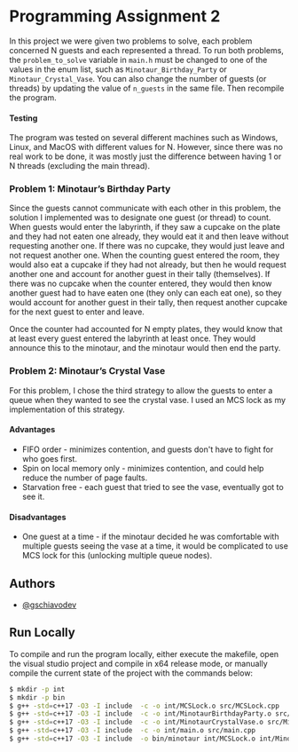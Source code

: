 
# Programming Assignment 2

In this project we were given two problems to solve, each problem concerned N guests and each represented a thread. To run both problems, the `problem_to_solve` variable in `main.h` must be changed to one of the values in the enum list, such as `Minotaur_Birthday_Party` or `Minotaur_Crystal_Vase`. You can also change the number of guests (or threads) by updating the value of `n_guests` in the same file. Then recompile the program.

#### Testing
The program was tested on several different machines such as Windows, Linux, and MacOS with different values for N. However, since there was no real work to be done, it was mostly just the difference between having 1 or N threads (excluding the main thread).

### Problem 1: Minotaur’s Birthday Party

Since the guests cannot communicate with each other in this problem, the solution I implemented was to designate one guest (or thread) to count. When guests would enter the labyrinth, if they saw a cupcake on the plate and they had not eaten one already, they would eat it and then leave without requesting another one. If there was no cupcake, they would just leave and not request another one. When the counting guest entered the room, they would also eat a cupcake if they had not already, but then he would request another one and account for another guest in their tally (themselves). If there was no cupcake when the counter entered, they would then know another guest had to have eaten one (they only can each eat one), so they would account for another guest in their tally, then request another cupcake for the next guest to enter and leave.

Once the counter had accounted for N empty plates, they would know that at least every guest entered the labyrinth at least once. They would announce this to the minotaur, and the minotaur would then end the party.

### Problem 2: Minotaur’s Crystal Vase

For this problem, I chose the third strategy to allow the guests to enter a queue when they wanted to see the crystal vase. I used an MCS lock as my implementation of this strategy.

#### Advantages
- FIFO order - minimizes contention, and guests don't have to fight for who goes first.
- Spin on local memory only - minimizes contention, and could help reduce the number of page faults.
- Starvation free - each guest that tried to see the vase, eventually got to see it.

#### Disadvantages
- One guest at a time - if the minotaur decided he was comfortable with multiple guests seeing the vase at a time, it would be complicated to use MCS lock for this (unlocking multiple queue nodes).

## Authors

- [@gschiavodev](https://github.com/gschiavodev)

## Run Locally

To compile and run the program locally, either execute the makefile, open the visual studio project and compile in x64 release mode, or manually compile the current state of the project with the commands below:

```bash
$ mkdir -p int
$ mkdir -p bin
$ g++ -std=c++17 -O3 -I include  -c -o int/MCSLock.o src/MCSLock.cpp
$ g++ -std=c++17 -O3 -I include  -c -o int/MinotaurBirthdayParty.o src/MinotaurBirthdayParty.cpp
$ g++ -std=c++17 -O3 -I include  -c -o int/MinotaurCrystalVase.o src/MinotaurCrystalVase.cpp
$ g++ -std=c++17 -O3 -I include  -c -o int/main.o src/main.cpp
$ g++ -std=c++17 -O3 -I include  -o bin/minotaur int/MCSLock.o int/MinotaurBirthdayParty.o int/MinotaurCrystalVase.o int/main.o
```
